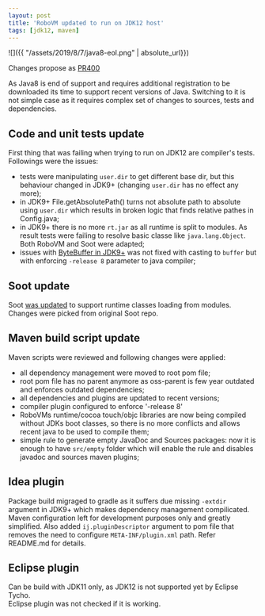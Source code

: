 ```yaml
---
layout: post
title: 'RoboVM updated to run on JDK12 host'
tags: [jdk12, maven]
---
```


![]({{ "/assets/2019/8/7/java8-eol.png" | absolute_url}})

Changes propose as [PR400](https://github.com/MobiVM/robovm/pull/400)

As Java8 is end of support and requires additional registration to be downloaded its time to support recent versions of Java. Switching to it is not simple case as it requires complex set of changes to sources, tests and dependencies. 

## Code and unit tests update 
First thing that was failing when trying to run on JDK12 are compiler's tests. Followings were the issues: 
<!-- more -->
* tests were manipulating `user.dir` to get different base dir, but this behaviour changed in JDK9+ (changing `user.dir` has no effect any more);
* in JDK9+ File.getAbsolutePath() turns not absolute path to absolute using `user.dir` which results in broken logic that finds relative pathes in Config.java;
* in JDK9+ there is no more `rt.jar` as all runtime is split to modules. As result tests were failing to resolve basic classe like `java.lang.Object`. Both RoboVM and Soot were adapted; 
* issues with [ByteBuffer in JDK9+](https://www.reddit.com/r/androiddev/comments/ah194v/javaniobytebuffer_java_9_compiler_and_android/) was not fixed with casting to `buffer` but with enforcing `-release 8` parameter to java compiler;

## Soot update 
Soot [was updated](https://github.com/dkimitsa/soot/commit/6fa8247bbc2244be2c18b269b22168ffadfaa6da) to support runtime classes loading from modules. Changes were picked from original Soot repo. 

## Maven build script update
Maven scripts were reviewed and following changes were applied:
* all dependency management were moved to root pom file;
* root pom file has no parent anymore as oss-parent is few year outdated and enforces outdated dependencies;
* all dependencies and plugins are updated to recent versions;
* compiler plugin configured to enforce '-release 8'
* RoboVMs runtime/cocoa touch/objc libraries are now being compiled without JDKs boot classes, so there is no more conflicts and allows recent java to be used to compile them;
* simple rule to generate empty JavaDoc and Sources packages: now it is enough to have `src/empty` folder which will enable the rule and disables javadoc and sources maven plugins; 

## Idea plugin 
Package build migraged to gradle as it suffers due missing `-extdir` argument in JDK9+ which makes dependency management compilicated. Maven configuration left for development purposes only and greatly simplified. Also added `ij.pluginDescriptor` argument to pom file that removes the need to configure `META-INF/plugin.xml` path. Refer README.md for details.

## Eclipse plugin 
Can be build with JDK11 only, as JDK12 is not supported yet by Eclipse Tycho.  
Eclipse plugin was not checked if it is working.

